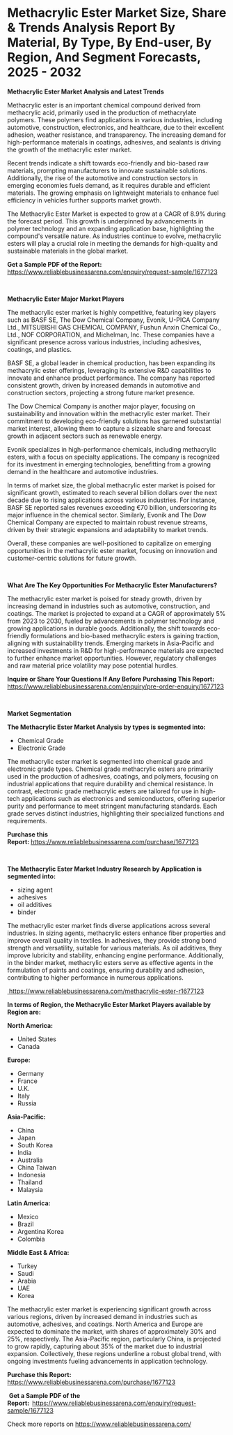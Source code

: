 <p><h1>Methacrylic Ester Market Size, Share & Trends Analysis Report By Material, By Type, By End-user, By Region, And Segment Forecasts, 2025 - 2032</h1></p><p><strong>Methacrylic Ester Market Analysis and Latest Trends</strong></p>
<p><p>Methacrylic ester is an important chemical compound derived from methacrylic acid, primarily used in the production of methacrylate polymers. These polymers find applications in various industries, including automotive, construction, electronics, and healthcare, due to their excellent adhesion, weather resistance, and transparency. The increasing demand for high-performance materials in coatings, adhesives, and sealants is driving the growth of the methacrylic ester market. </p><p>Recent trends indicate a shift towards eco-friendly and bio-based raw materials, prompting manufacturers to innovate sustainable solutions. Additionally, the rise of the automotive and construction sectors in emerging economies fuels demand, as it requires durable and efficient materials. The growing emphasis on lightweight materials to enhance fuel efficiency in vehicles further supports market growth.</p><p>The Methacrylic Ester Market is expected to grow at a CAGR of 8.9% during the forecast period. This growth is underpinned by advancements in polymer technology and an expanding application base, highlighting the compound's versatile nature. As industries continue to evolve, methacrylic esters will play a crucial role in meeting the demands for high-quality and sustainable materials in the global market.</p></p>
<p><strong>Get a Sample PDF of the Report:&nbsp;</strong> <a href="https://www.reliablebusinessarena.com/enquiry/request-sample/1677123?utm_campaign=3224&utm_medium=2&utm_source=Github&utm_content=ia&utm_term=24032025&utm_id=methacrylic-ester">https://www.reliablebusinessarena.com/enquiry/request-sample/1677123</a></p>
<p>&nbsp;</p>
<p><strong>Methacrylic Ester Major Market Players</strong></p>
<p><p>The methacrylic ester market is highly competitive, featuring key players such as BASF SE, The Dow Chemical Company, Evonik, U-PICA Company Ltd., MITSUBISHI GAS CHEMICAL COMPANY, Fushun Anxin Chemical Co., Ltd., NOF CORPORATION, and Michelman, Inc. These companies have a significant presence across various industries, including adhesives, coatings, and plastics.</p><p>BASF SE, a global leader in chemical production, has been expanding its methacrylic ester offerings, leveraging its extensive R&D capabilities to innovate and enhance product performance. The company has reported consistent growth, driven by increased demands in automotive and construction sectors, projecting a strong future market presence.</p><p>The Dow Chemical Company is another major player, focusing on sustainability and innovation within the methacrylic ester market. Their commitment to developing eco-friendly solutions has garnered substantial market interest, allowing them to capture a sizeable share and forecast growth in adjacent sectors such as renewable energy.</p><p>Evonik specializes in high-performance chemicals, including methacrylic esters, with a focus on specialty applications. The company is recognized for its investment in emerging technologies, benefitting from a growing demand in the healthcare and automotive industries.</p><p>In terms of market size, the global methacrylic ester market is poised for significant growth, estimated to reach several billion dollars over the next decade due to rising applications across various industries. For instance, BASF SE reported sales revenues exceeding €70 billion, underscoring its major influence in the chemical sector. Similarly, Evonik and The Dow Chemical Company are expected to maintain robust revenue streams, driven by their strategic expansions and adaptability to market trends.</p><p>Overall, these companies are well-positioned to capitalize on emerging opportunities in the methacrylic ester market, focusing on innovation and customer-centric solutions for future growth.</p></p>
<p>&nbsp;</p>
<p><strong>What Are The Key Opportunities For Methacrylic Ester Manufacturers?</strong></p>
<p><p>The methacrylic ester market is poised for steady growth, driven by increasing demand in industries such as automotive, construction, and coatings. The market is projected to expand at a CAGR of approximately 5% from 2023 to 2030, fueled by advancements in polymer technology and growing applications in durable goods. Additionally, the shift towards eco-friendly formulations and bio-based methacrylic esters is gaining traction, aligning with sustainability trends. Emerging markets in Asia-Pacific and increased investments in R&D for high-performance materials are expected to further enhance market opportunities. However, regulatory challenges and raw material price volatility may pose potential hurdles.</p></p>
<p><strong>Inquire or Share Your Questions If Any Before Purchasing This Report:</strong> <a href="https://www.reliablebusinessarena.com/enquiry/pre-order-enquiry/1677123?utm_campaign=3224&utm_medium=2&utm_source=Github&utm_content=ia&utm_term=24032025&utm_id=methacrylic-ester">https://www.reliablebusinessarena.com/enquiry/pre-order-enquiry/1677123</a></p>
<p>&nbsp;</p>
<p><strong>Market Segmentation</strong></p>
<p><strong>The Methacrylic Ester Market Analysis by types is segmented into:</strong></p>
<p><ul><li>Chemical Grade</li><li>Electronic Grade</li></ul></p>
<p><p>The methacrylic ester market is segmented into chemical grade and electronic grade types. Chemical grade methacrylic esters are primarily used in the production of adhesives, coatings, and polymers, focusing on industrial applications that require durability and chemical resistance. In contrast, electronic grade methacrylic esters are tailored for use in high-tech applications such as electronics and semiconductors, offering superior purity and performance to meet stringent manufacturing standards. Each grade serves distinct industries, highlighting their specialized functions and requirements.</p></p>
<p><strong>Purchase this Report:&nbsp;</strong><a href="https://www.reliablebusinessarena.com/purchase/1677123?utm_campaign=3224&utm_medium=2&utm_source=Github&utm_content=ia&utm_term=24032025&utm_id=methacrylic-ester">https://www.reliablebusinessarena.com/purchase/1677123</a></p>
<p>&nbsp;</p>
<p><strong>The Methacrylic Ester Market Industry Research by Application is segmented into:</strong></p>
<p><ul><li>sizing agent</li><li>adhesives</li><li>oil additives</li><li>binder</li></ul></p>
<p><p>The methacrylic ester market finds diverse applications across several industries. In sizing agents, methacrylic esters enhance fiber properties and improve overall quality in textiles. In adhesives, they provide strong bond strength and versatility, suitable for various materials. As oil additives, they improve lubricity and stability, enhancing engine performance. Additionally, in the binder market, methacrylic esters serve as effective agents in the formulation of paints and coatings, ensuring durability and adhesion, contributing to higher performance in numerous applications.</p></p>
<p><a href="https://www.reliablebusinessarena.com/methacrylic-ester-r1677123?utm_campaign=3224&utm_medium=2&utm_source=Github&utm_content=ia&utm_term=24032025&utm_id=methacrylic-ester">&nbsp;https://www.reliablebusinessarena.com/methacrylic-ester-r1677123</a></p>
<p><strong>In terms of Region, the Methacrylic Ester Market Players available by Region are:</strong></p>
<p>
    <p> <strong> North America: </strong>
        <ul>
            <li>United States</li>
            <li>Canada</li>
        </ul>
        </p> 
    <p> <strong> Europe: </strong>
        <ul>
            <li>Germany</li>
            <li>France</li>
            <li>U.K.</li>
            <li>Italy</li>
            <li>Russia</li>
        </ul>
        </p> 
    <p> <strong> Asia-Pacific: </strong>
        <ul>
            <li>China</li>
            <li>Japan</li>
            <li>South Korea</li>
            <li>India</li>
            <li>Australia</li>
            <li>China Taiwan</li>
            <li>Indonesia</li>
            <li>Thailand</li>
            <li>Malaysia</li>
        </ul>
        </p> 
    <p> <strong> Latin America: </strong>
        <ul>
            <li>Mexico</li>
            <li>Brazil</li>
            <li>Argentina Korea</li>
            <li>Colombia</li>
        </ul>
        </p> 
    <p> <strong> Middle East & Africa: </strong>
        <ul>
            <li>Turkey</li>
            <li>Saudi</li>
            <li>Arabia</li>
            <li>UAE</li>
            <li>Korea</li>
        </ul>
    </p>
    </p>
<p><p>The methacrylic ester market is experiencing significant growth across various regions, driven by increased demand in industries such as automotive, adhesives, and coatings. North America and Europe are expected to dominate the market, with shares of approximately 30% and 25%, respectively. The Asia-Pacific region, particularly China, is projected to grow rapidly, capturing about 35% of the market due to industrial expansion. Collectively, these regions underline a robust global trend, with ongoing investments fueling advancements in application technology.</p></p>
<p><strong>Purchase this Report: </strong><a href="https://www.reliablebusinessarena.com/purchase/1677123?utm_campaign=3224&utm_medium=2&utm_source=Github&utm_content=ia&utm_term=24032025&utm_id=methacrylic-ester">https://www.reliablebusinessarena.com/purchase/1677123</a></p>
<p>&nbsp;<strong>Get a Sample PDF of the Report:&nbsp;&nbsp;</strong><a href="https://www.reliablebusinessarena.com/enquiry/request-sample/1677123?utm_campaign=3224&utm_medium=2&utm_source=Github&utm_content=ia&utm_term=24032025&utm_id=methacrylic-ester">https://www.reliablebusinessarena.com/enquiry/request-sample/1677123</a></p>
<p><strong></strong></p>
<p>Check more reports on <a href="https://www.reliablebusinessarena.com/?utm_campaign=3224&utm_medium=2&utm_source=Github&utm_content=ia&utm_term=24032025&utm_id=methacrylic-ester">https://www.reliablebusinessarena.com/</a></p>